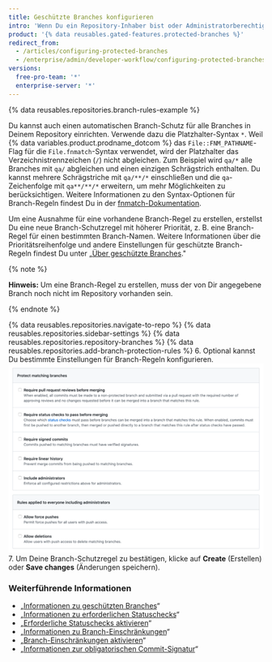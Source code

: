 ```yaml
---
title: Geschützte Branches konfigurieren
intro: 'Wenn Du ein Repository-Inhaber bist oder Administratorberechtigungen in einem Repository hast, kannst Du den Branch-Schutz im Repository anpassen und bestimmte Workflows erzwingen, beispielsweise verlangen, dass mehr als nur ein Pull-Request-Review erforderlich ist oder bestimmte Statuschecks erfolgreich abgeschlossen werden müssen, bevor das Zusammenführen eines Pull Requests möglich ist.'
product: '{% data reusables.gated-features.protected-branches %}'
redirect_from:
  - /articles/configuring-protected-branches
  - /enterprise/admin/developer-workflow/configuring-protected-branches-and-required-status-checks
versions:
  free-pro-team: '*'
  enterprise-server: '*'
---
```



{% data reusables.repositories.branch-rules-example %}

Du kannst auch einen automatischen Branch-Schutz für alle Branches in Deinem Repository einrichten. Verwende dazu die Platzhalter-Syntax `*`. Weil {% data variables.product.prodname_dotcom %} das `File::FNM_PATHNAME`-Flag für die `File.fnmatch`-Syntax verwendet, wird der Platzhalter das Verzeichnistrennzeichen (`/`) nicht abgleichen. Zum Beispiel wird `qa/*` alle Branches mit `qa/` abgleichen und einen einzigen Schrägstrich enthalten. Du kannst mehrere Schrägstriche mit `qa/**/*` einschließen und die `qa`-Zeichenfolge mit `qa**/**/*` erweitern, um mehr Möglichkeiten zu berücksichtigen. Weitere Informationen zu den Syntax-Optionen für Branch-Regeln findest Du in der [fnmatch-Dokumentation](https://ruby-doc.org/core-2.5.1/File.html#method-c-fnmatch).

Um eine Ausnahme für eine vorhandene Branch-Regel zu erstellen, erstellst Du eine neue Branch-Schutzregel mit höherer Priorität, z. B. eine Branch-Regel für einen bestimmten Branch-Namen. Weitere Informationen über die Prioritätsreihenfolge und andere Einstellungen für geschützte Branch-Regeln findest Du unter „[Über geschützte Branches](/github/administering-a-repository/about-protected-branches)."

{% note %}

**Hinweis:** Um eine Branch-Regel zu erstellen, muss der von Dir angegebene Branch noch nicht im Repository vorhanden sein.

{% endnote %}

{% data reusables.repositories.navigate-to-repo %}
{% data reusables.repositories.sidebar-settings %}
{% data reusables.repositories.repository-branches %}
{% data reusables.repositories.add-branch-protection-rules %}
6. Optional kannst Du bestimmte Einstellungen für Branch-Regeln konfigurieren. ![Einstellungen für Regeln für geschützte Branches](/assets/images/help/branches/branch-rule-settings.png)
7. Um Deine Branch-Schutzregel zu bestätigen, klicke auf **Create** (Erstellen) oder **Save changes** (Änderungen speichern).

### Weiterführende Informationen

- „[Informationen zu geschützten Branches](/github/administering-a-repository/about-protected-branches)“
- „[Informationen zu erforderlichen Statuschecks](/github/administering-a-repository/about-required-status-checks)“
- „[Erforderliche Statuschecks aktivieren](/github/administering-a-repository/enabling-required-status-checks)“
- „[Informationen zu Branch-Einschränkungen](/github/administering-a-repository/about-branch-restrictions)“
- „[Branch-Einschränkungen aktivieren](/github/administering-a-repository/enabling-branch-restrictions)“
- „[Informationen zur obligatorischen Commit-Signatur](/github/administering-a-repository/about-required-commit-signing)“
